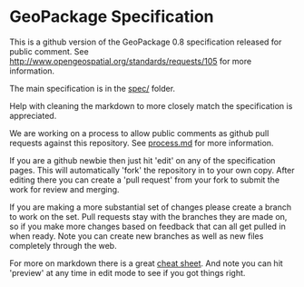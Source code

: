 GeoPackage Specification
==========

This is a github version of the GeoPackage 0.8 specification released for public comment. 
See http://www.opengeospatial.org/standards/requests/105 for more information.

The main specification is in the [spec/](spec/) folder. 

Help with cleaning the markdown to more closely match the specification is appreciated.

We are working on a process to allow public comments as github pull requests against this repository. 
See [process.md](process.md) for more information.

If you are a github newbie then just hit 'edit' on any of the specification pages.
This will automatically 'fork' the repository in to your own copy. After editing there you can create 
a 'pull request' from your fork to submit the work for review and merging.

If you are making a more substantial set of changes please create a branch to work on the set. Pull requests
stay with the branches they are made on, so if you make more changes based on feedback that can all get 
pulled in when ready. Note you can create new branches as well as new files completely through the web.

For more on markdown there is a great [cheat sheet](https://github.com/adam-p/markdown-here/wiki/Markdown-Cheatsheet).
And note you can hit 'preview' at any time in edit mode to see if you got things right. 
